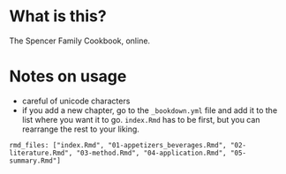# What is this?

The Spencer Family Cookbook, online.

# Notes on usage

- careful of unicode characters
- if you add a new chapter, go to the `_bookdown.yml` file and add it to the list where you want it to go. `index.Rmd` has to be first, but you can rearrange the rest to your liking.

```
rmd_files: ["index.Rmd", "01-appetizers_beverages.Rmd", "02-literature.Rmd", "03-method.Rmd", "04-application.Rmd", "05-summary.Rmd"]
```
